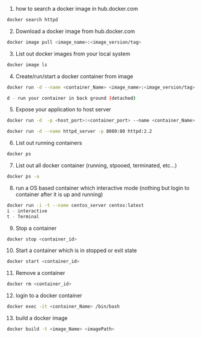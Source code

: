 
1. how to search a docker image in hub.docker.com
```sh
docker search httpd
```
2. Download a docker image from hub.docker.com
```sh
docker image pull <image_name>:<image_version/tag>
```

3. List out docker images from your local system
```sh
docker image ls
```

4. Create/run/start a docker container from image
```sh
docker run -d --name <container_Name> <image_name>:<image_version/tag>

d - run your container in back ground (detached)
```

5. Expose your application to host server
```sh
docker run -d  -p <host_port>:<container_port> --name <container_Name> <image_name>:<Image_version/tag>

docker run -d --name httpd_server -p 8080:80 httpd:2.2
```

6. List out running containers
```sh
docker ps
```

7. List out all docker container (running, stpooed, terminated, etc...)
```sh
docker ps -a
```

8. run a OS based container which interactive mode (nothing but login to container after it is up and running)

```sh
docker run -i -t --name centos_server centos:latest
i - interactive
t - Terminal
```

9. Stop a container 
```sh
docker stop <container_id>
```

10. Start a container which is in stopped or exit state

```sh
docker start <container_id>
```
11. Remove a container

```sh
docker rm <container_id>
```

12. login to a docker container
```sh
docker exec -it <container_Name> /bin/bash
```

13. build a docker image
```sh
docker build -t <image_Name> <imagePath>
```
